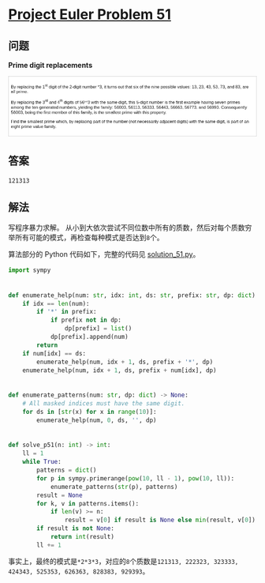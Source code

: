 # [Project Euler Problem 51](https://projecteuler.net/problem=51)

## 问题

**Prime digit replacements**

![题目截图](../images/problem_51.png)

## 答案

`121313`

## 解法

写程序暴力求解。
从小到大依次尝试不同位数中所有的质数，然后对每个质数穷举所有可能的模式，再检查每种模式是否达到`8`个。

算法部分的 Python 代码如下，完整的代码见 [solution_51.py](../solutions/solution_51.py)。

```python
import sympy


def enumerate_help(num: str, idx: int, ds: str, prefix: str, dp: dict) -> None:
    if idx == len(num):
        if '*' in prefix:
            if prefix not in dp:
                dp[prefix] = list()
            dp[prefix].append(num)
        return
    if num[idx] == ds:
        enumerate_help(num, idx + 1, ds, prefix + '*', dp)
    enumerate_help(num, idx + 1, ds, prefix + num[idx], dp)


def enumerate_patterns(num: str, dp: dict) -> None:
    # All masked indices must have the same digit.
    for ds in [str(x) for x in range(10)]:
        enumerate_help(num, 0, ds, '', dp)


def solve_p51(n: int) -> int:
    ll = 1
    while True:
        patterns = dict()
        for p in sympy.primerange(pow(10, ll - 1), pow(10, ll)):
            enumerate_patterns(str(p), patterns)
        result = None
        for k, v in patterns.items():
            if len(v) >= n:
                result = v[0] if result is None else min(result, v[0])
        if result is not None:
            return int(result)
        ll += 1
```

事实上，最终的模式是`*2*3*3`，对应的`8`个质数是`121313, 222323, 323333, 424343, 525353, 626363, 828383, 929393`。
